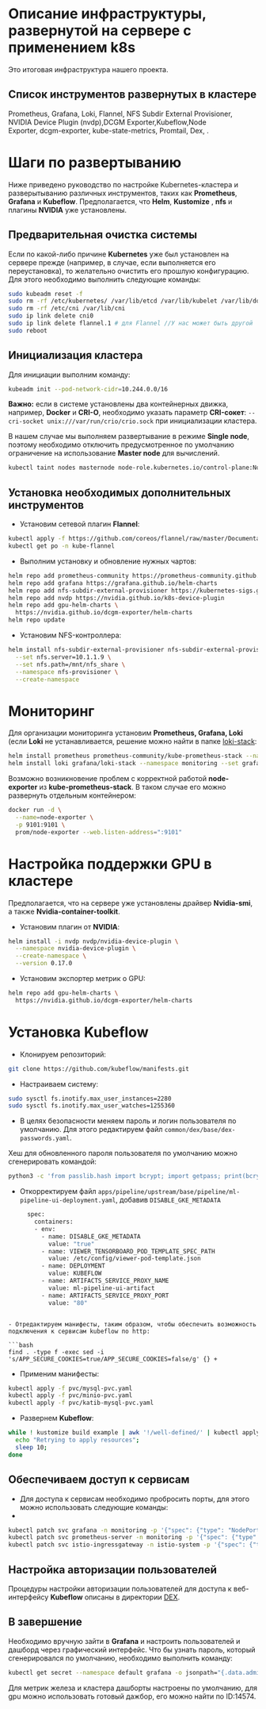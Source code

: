 # Описание инфраструктуры, развернутой на сервере с применением k8s

Это итоговая инфраструктура нашего проекта.

## Список инструментов развернутых в кластере
 
Prometheus, Grafana, Loki, Flannel, NFS Subdir External Provisioner, NVIDIA Device Plugin (nvdp),DCGM Exporter,Kubeflow,Node Exporter, dcgm-exporter, kube-state-metrics, Promtail, Dex, .
 

# Шаги по развертыванию

Ниже приведено руководство по настройке Kubernetes-кластера и разверытыванию различных инструментов, таких как **Prometheus**, **Grafana** и **Kubeflow**. Предполагается, что **Helm**, **Kustomize** , **nfs** и плагины **NVIDIA** уже установлены.  

## Предварительная очистка системы

Если по какой-либо причине **Kubernetes** уже был установлен на сервере прежде (например, в случае, если выполняется его переустановка), то желательно  очистить его прошлую конфигурацию. Для этого необходимо выполнить следующие команды:

```bash
sudo kubeadm reset -f
sudo rm -rf /etc/kubernetes/ /var/lib/etcd /var/lib/kubelet /var/lib/dockershim /var/run/kubernetes
sudo rm -rf /etc/cni /var/lib/cni
sudo ip link delete cni0
sudo ip link delete flannel.1 # для Flannel //У нас может быть другой
sudo reboot
```

## Инициализация кластера
 
Для инициации выполним команду:

```bash
kubeadm init --pod-network-cidr=10.244.0.0/16
```

**Важно:** если в системе установлены два контейнерных движка, например, **Docker** и **CRI-O**, необходимо указать параметр **CRI-сокет**: `--cri-socket unix:///var/run/crio/crio.sock` при инициализации кластера.

В нашем случае мы выполняем развертывание в режиме **Single node**, поэтому необходимо отключить предусмотренное по умолчанию ограничение на использование **Master node** для вычислений.

```bash
kubectl taint nodes masternode node-role.kubernetes.io/control-plane:NoSchedule-
```

## Установка необходимых дополнительных инструментов

- Установим сетевой плагин **Flannel**:

```bash
kubectl apply -f https://github.com/coreos/flannel/raw/master/Documentation/kube-flannel.yml
kubectl get po -n kube-flannel
```
- Выполним установку и обновление нужных чартов:

```bash
helm repo add prometheus-community https://prometheus-community.github.io/helm-charts
helm repo add grafana https://grafana.github.io/helm-charts
helm repo add nfs-subdir-external-provisioner https://kubernetes-sigs.github.io/nfs-subdir-external-provisioner/
helm repo add nvdp https://nvidia.github.io/k8s-device-plugin
helm repo add gpu-helm-charts \
  https://nvidia.github.io/dcgm-exporter/helm-charts
helm repo update
```

- Установим NFS-контроллера:

```bash
helm install nfs-subdir-external-provisioner nfs-subdir-external-provisioner/nfs-subdir-external-provisioner \
  --set nfs.server=10.1.1.9 \
  --set nfs.path=/mnt/nfs_share \
  --namespace nfs-provisioner \
  --create-namespace
```

# Мониторинг

Для организации мониторинга установим **Prometheus, Grafana, Loki** (если **Loki** не устанавливается, решение можно найти в папке [loki-stack](https://github.com/Team2RoboTech1TOrg/RoboTech-DO/tree/main/k8s/loki-stack):

```bash
helm install prometheus prometheus-community/kube-prometheus-stack --namespace monitoring --create-namespace
helm install loki grafana/loki-stack --namespace monitoring --set grafana.enabled=false
```

Возможно возникновение проблем с корректной работой **node-exporter** из **kube-prometheus-stack**. В таком случае его можно развернуть отдельным контейнером:

```bash
docker run -d \
  --name=node-exporter \
  -p 9101:9101 \
  prom/node-exporter --web.listen-address=":9101"
```
  
# Настройка поддержки GPU в кластере

Предполагается, что на сервере уже установлены драйвер **Nvidia-smi**, а также **Nvidia-container-toolkit**.

- Установим плагин от **NVIDIA**:

```bash
helm install -i nvdp nvdp/nvidia-device-plugin \
  --namespace nvidia-device-plugin \
  --create-namespace \
  --version 0.17.0
```

- Установим экспортер метрик о GPU:

```bash
helm repo add gpu-helm-charts \
  https://nvidia.github.io/dcgm-exporter/helm-charts
```

# Установка Kubeflow

- Клонируем репозиторий:

```bash
git clone https://github.com/kubeflow/manifests.git
```

- Настраиваем систему:
```bash
sudo sysctl fs.inotify.max_user_instances=2280
sudo sysctl fs.inotify.max_user_watches=1255360
```
- В целях безопасности меняем пароль и логин пользователя по умолчанию. Для этого редактируем файл `common/dex/base/dex-passwords.yaml`.

Хеш для обновленного пароля пользователя по умолчанию можно сгенерировать командой: 

```bash
python3 -c 'from passlib.hash import bcrypt; import getpass; print(bcrypt.using(rounds=12, ident="2y").hash(getpass.getpass()))'
```

- Откорректируем файл `apps/pipeline/upstream/base/pipeline/ml-pipeline-ui-deployment.yaml`, добавив `DISABLE_GKE_METADATA`
  
  ```bash
    spec:
      containers:
      - env:
        - name: DISABLE_GKE_METADATA
          value: "true"
        - name: VIEWER_TENSORBOARD_POD_TEMPLATE_SPEC_PATH
          value: /etc/config/viewer-pod-template.json
        - name: DEPLOYMENT
          value: KUBEFLOW
        - name: ARTIFACTS_SERVICE_PROXY_NAME
          value: ml-pipeline-ui-artifact
        - name: ARTIFACTS_SERVICE_PROXY_PORT
          value: "80"
```

- Отредактируем манифесты, таким образом, чтобы обеспечить возможность подключения к сервисам kubeflow по http:
  
```bash
find . -type f -exec sed -i 's/APP_SECURE_COOKIES=true/APP_SECURE_COOKIES=false/g' {} +
```

- Применим манифесты:

```bash
kubectl apply -f pvc/mysql-pvc.yaml
kubectl apply -f pvc/minio-pvc.yaml
kubectl apply -f pvc/katib-mysql-pvc.yaml
```

- Развернем **Kubeflow**:

```bash
while ! kustomize build example | awk '!/well-defined/' | kubectl apply -f -; do 
  echo "Retrying to apply resources"; 
  sleep 10; 
done
```

## Обеспечиваем доступ к сервисам

- Для доступа к сервисам необходимо пробросить порты, для этого можно использовать следующие команды:
- 
```bash
kubectl patch svc grafana -n monitoring -p '{"spec": {"type": "NodePort"}}'   
kubectl patch svc prometheus-server -n monitoring -p '{"spec": {"type": "NodePort"}}'
kubectl patch svc istio-ingressgateway -n istio-system -p '{"spec": {"type": "NodePort"}}'
```

## Настройка авторизации пользователей

Процедуры настройки авторизации пользователей для доступа к веб-интерфейсу **Kubeflow** описаны в директории [DEX](https://github.com/Team2RoboTech1TOrg/RoboTech-DO/tree/main/k8s/DEX).

## В завершение 


Необходимо вручную зайти в **Grafana** и настроить пользователей и дашборд через графический интерфейс. Что бы узнать пароль, который сгенерировался по умолчанию, необходимо выполнить команду:

```bash
kubectl get secret --namespace default grafana -o jsonpath="{.data.admin-password}" | base64 --decode ; echo 
```
Для метрик железа и кластера дашборты настроены по умолчанию,  для gpu можно использовать готовый дажбор, его можно найти по ID:14574. 
